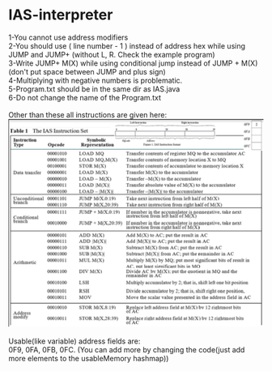 # IAS-interpreter
1-You cannot use address modifiers <br>
2-You should use ( line number - 1 ) instead of address hex while using JUMP and JUMP+ (without L, R. Check the example program)<br>
3-Write JUMP+ M(X) while using conditional jump instead of JUMP + M(X)(don't put space between JUMP and plus sign) <br>
4-Multiplying with negative numbers is problematic. <br>
5-Program.txt should be in the same dir as IAS.java <br>
6-Do not change the name of the Program.txt <br>
<br>
Other than these all instructions are given here:
![instruction_list](https://github.com/alperkaya0/IAS-interpreter/blob/main/unknown.png) <br>
<br>
Usable(like variable) address fields are: <br>
0F9, 0FA, 0FB, 0FC.  (You can add more by changing the code(just add more elements to the usableMemory hashmap))
